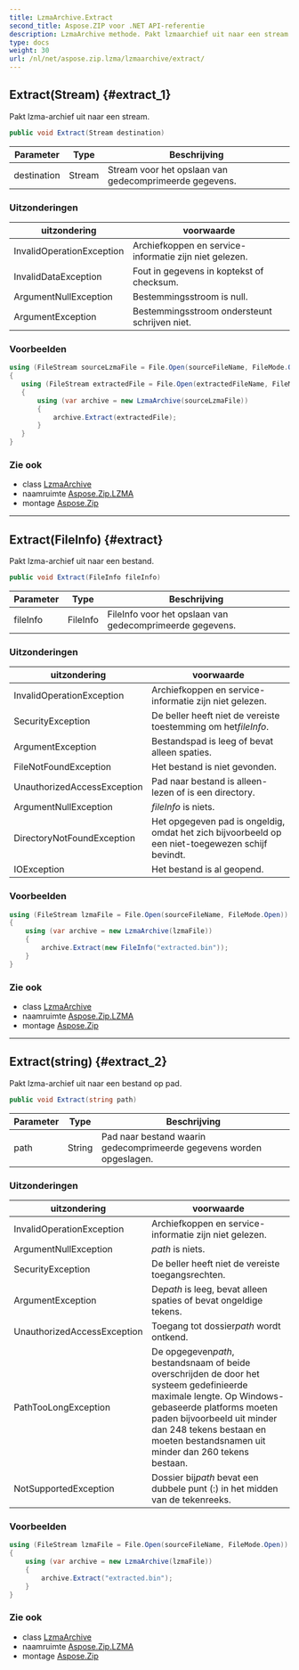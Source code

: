 ```yaml
---
title: LzmaArchive.Extract
second_title: Aspose.ZIP voor .NET API-referentie
description: LzmaArchive methode. Pakt lzmaarchief uit naar een stream.
type: docs
weight: 30
url: /nl/net/aspose.zip.lzma/lzmaarchive/extract/
---
```

## Extract(Stream) {#extract_1}

Pakt lzma-archief uit naar een stream.

```csharp
public void Extract(Stream destination)
```

| Parameter | Type | Beschrijving |
| --- | --- | --- |
| destination | Stream | Stream voor het opslaan van gedecomprimeerde gegevens. |

### Uitzonderingen

| uitzondering | voorwaarde |
| --- | --- |
| InvalidOperationException | Archiefkoppen en service-informatie zijn niet gelezen. |
| InvalidDataException | Fout in gegevens in koptekst of checksum. |
| ArgumentNullException | Bestemmingsstroom is null. |
| ArgumentException | Bestemmingsstroom ondersteunt schrijven niet. |

### Voorbeelden

```csharp
using (FileStream sourceLzmaFile = File.Open(sourceFileName, FileMode.Open))
{
   using (FileStream extractedFile = File.Open(extractedFileName, FileMode.Create))
   {
       using (var archive = new LzmaArchive(sourceLzmaFile))
       {
           archive.Extract(extractedFile);
       }
   }
}
```

### Zie ook

* class [LzmaArchive](../)
* naamruimte [Aspose.Zip.LZMA](../../lzmaarchive/)
* montage [Aspose.Zip](../../../)

---

## Extract(FileInfo) {#extract}

Pakt lzma-archief uit naar een bestand.

```csharp
public void Extract(FileInfo fileInfo)
```

| Parameter | Type | Beschrijving |
| --- | --- | --- |
| fileInfo | FileInfo | FileInfo voor het opslaan van gedecomprimeerde gegevens. |

### Uitzonderingen

| uitzondering | voorwaarde |
| --- | --- |
| InvalidOperationException | Archiefkoppen en service-informatie zijn niet gelezen. |
| SecurityException | De beller heeft niet de vereiste toestemming om het*fileInfo*. |
| ArgumentException | Bestandspad is leeg of bevat alleen spaties. |
| FileNotFoundException | Het bestand is niet gevonden. |
| UnauthorizedAccessException | Pad naar bestand is alleen-lezen of is een directory. |
| ArgumentNullException | *fileInfo* is niets. |
| DirectoryNotFoundException | Het opgegeven pad is ongeldig, omdat het zich bijvoorbeeld op een niet-toegewezen schijf bevindt. |
| IOException | Het bestand is al geopend. |

### Voorbeelden

```csharp
using (FileStream lzmaFile = File.Open(sourceFileName, FileMode.Open))
{
    using (var archive = new LzmaArchive(lzmaFile))
    {
        archive.Extract(new FileInfo("extracted.bin"));
    }
}
```

### Zie ook

* class [LzmaArchive](../)
* naamruimte [Aspose.Zip.LZMA](../../lzmaarchive/)
* montage [Aspose.Zip](../../../)

---

## Extract(string) {#extract_2}

Pakt lzma-archief uit naar een bestand op pad.

```csharp
public void Extract(string path)
```

| Parameter | Type | Beschrijving |
| --- | --- | --- |
| path | String | Pad naar bestand waarin gedecomprimeerde gegevens worden opgeslagen. |

### Uitzonderingen

| uitzondering | voorwaarde |
| --- | --- |
| InvalidOperationException | Archiefkoppen en service-informatie zijn niet gelezen. |
| ArgumentNullException | *path* is niets. |
| SecurityException | De beller heeft niet de vereiste toegangsrechten. |
| ArgumentException | De*path* is leeg, bevat alleen spaties of bevat ongeldige tekens. |
| UnauthorizedAccessException | Toegang tot dossier*path* wordt ontkend. |
| PathTooLongException | De opgegeven*path*, bestandsnaam of beide overschrijden de door het systeem gedefinieerde maximale lengte. Op Windows-gebaseerde platforms moeten paden bijvoorbeeld uit minder dan 248 tekens bestaan en moeten bestandsnamen uit minder dan 260 tekens bestaan. |
| NotSupportedException | Dossier bij*path* bevat een dubbele punt (:) in het midden van de tekenreeks. |

### Voorbeelden

```csharp
using (FileStream lzmaFile = File.Open(sourceFileName, FileMode.Open))
{
    using (var archive = new LzmaArchive(lzmaFile))
    {
        archive.Extract("extracted.bin");
    }
}
```

### Zie ook

* class [LzmaArchive](../)
* naamruimte [Aspose.Zip.LZMA](../../lzmaarchive/)
* montage [Aspose.Zip](../../../)


